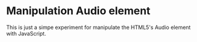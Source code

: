 <h1>Manipulation Audio element</h1>
This is just a simpe experiment for manipulate the HTML5's Audio element with JavaScript.